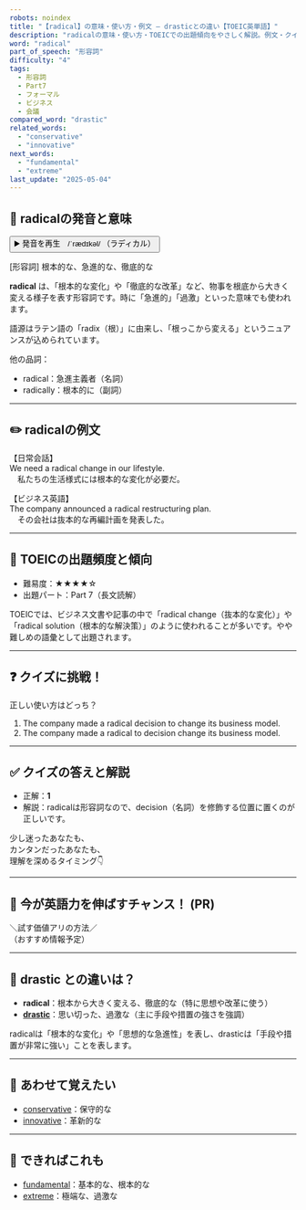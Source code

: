 ```yaml
---
robots: noindex
title: "【radical】の意味・使い方・例文 ― drasticとの違い【TOEIC英単語】"
description: "radicalの意味・使い方・TOEICでの出題傾向をやさしく解説。例文・クイズ付きでdrasticとの違いもわかりやすく学べます。"
word: "radical"
part_of_speech: "形容詞"
difficulty: "4"
tags:
  - 形容詞
  - Part7
  - フォーマル
  - ビジネス
  - 会議
compared_word: "drastic"
related_words:
  - "conservative"
  - "innovative"
next_words:
  - "fundamental"
  - "extreme"
last_update: "2025-05-04"
---
```


## 🔰 radicalの発音と意味

<button class="play-audio" onclick="playTTS('radical')">
  <span class="play-audio-main">
    ▶️ 発音を再生　/ˈrædɪkəl/
  </span>
  <span class="play-audio-sub">
    （ラディカル）
  </span>
</button>

[形容詞] 根本的な、急進的な、徹底的な

**radical** は、「根本的な変化」や「徹底的な改革」など、物事を根底から大きく変える様子を表す形容詞です。時に「急進的」「過激」といった意味でも使われます。

語源はラテン語の「radix（根）」に由来し、「根っこから変える」というニュアンスが込められています。

他の品詞：  
- radical：急進主義者（名詞）
- radically：根本的に（副詞）

---

## ✏️ radicalの例文

【日常会話】  
We need a radical change in our lifestyle.  
　私たちの生活様式には根本的な変化が必要だ。

【ビジネス英語】  
The company announced a radical restructuring plan.  
　その会社は抜本的な再編計画を発表した。

---

## 🎯 TOEICの出題頻度と傾向

- 難易度：★★★★☆
- 出題パート：Part 7（長文読解）

TOEICでは、ビジネス文書や記事の中で「radical change（抜本的な変化）」や「radical solution（根本的な解決策）」のように使われることが多いです。やや難しめの語彙として出題されます。

---

## ❓ クイズに挑戦！

正しい使い方はどっち？

1. The company made a radical decision to change its business model.  
2. The company made a radical to decision change its business model.

---

## ✅ クイズの答えと解説

- 正解：**1**
- 解説：radicalは形容詞なので、decision（名詞）を修飾する位置に置くのが正しいです。

少し迷ったあなたも、  
カンタンだったあなたも、  
理解を深めるタイミング👇️

---

## 🚀 今が英語力を伸ばすチャンス！ (PR)

<div class="info-center">
＼試す価値アリの方法／<br>  
（おすすめ情報予定）
</div>

---

## 🤔  drastic との違いは？

- **radical**：根本から大きく変える、徹底的な（特に思想や改革に使う）
- **[drastic](/word/drastic)**：思い切った、過激な（主に手段や措置の強さを強調）

radicalは「根本的な変化」や「思想的な急進性」を表し、drasticは「手段や措置が非常に強い」ことを表します。

---

## 🧩 あわせて覚えたい

- [conservative](/word/conservative)：保守的な
- [innovative](/word/innovative)：革新的な

---

## 📖 できればこれも

- [fundamental](/word/fundamental)：基本的な、根本的な
- [extreme](/word/extreme)：極端な、過激な

<!-- cvid: aid07_bid19 -->
